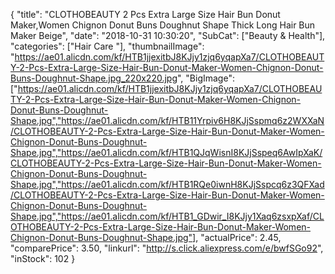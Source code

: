 {
	"title": "CLOTHOBEAUTY 2 Pcs Extra Large Size Hair Bun Donut Maker,Women Chignon Donut Buns Doughnut Shape Thick Long Hair Bun Maker Beige",
	"date": "2018-10-31 10:30:20",
	"SubCat": ["Beauty & Health"],
	"categories": ["Hair Care "],
	"thumbnailImage": "https://ae01.alicdn.com/kf/HTB1jjexitbJ8KJjy1zjq6yqapXa7/CLOTHOBEAUTY-2-Pcs-Extra-Large-Size-Hair-Bun-Donut-Maker-Women-Chignon-Donut-Buns-Doughnut-Shape.jpg_220x220.jpg",
	"BigImage": ["https://ae01.alicdn.com/kf/HTB1jjexitbJ8KJjy1zjq6yqapXa7/CLOTHOBEAUTY-2-Pcs-Extra-Large-Size-Hair-Bun-Donut-Maker-Women-Chignon-Donut-Buns-Doughnut-Shape.jpg","https://ae01.alicdn.com/kf/HTB11Yrpiv6H8KJjSspmq6z2WXXaN/CLOTHOBEAUTY-2-Pcs-Extra-Large-Size-Hair-Bun-Donut-Maker-Women-Chignon-Donut-Buns-Doughnut-Shape.jpg","https://ae01.alicdn.com/kf/HTB1QJqWisnI8KJjSspeq6AwIpXaK/CLOTHOBEAUTY-2-Pcs-Extra-Large-Size-Hair-Bun-Donut-Maker-Women-Chignon-Donut-Buns-Doughnut-Shape.jpg","https://ae01.alicdn.com/kf/HTB1RQe0iwnH8KJjSspcq6z3QFXad/CLOTHOBEAUTY-2-Pcs-Extra-Large-Size-Hair-Bun-Donut-Maker-Women-Chignon-Donut-Buns-Doughnut-Shape.jpg","https://ae01.alicdn.com/kf/HTB1_GDwir_I8KJjy1Xaq6zsxpXaf/CLOTHOBEAUTY-2-Pcs-Extra-Large-Size-Hair-Bun-Donut-Maker-Women-Chignon-Donut-Buns-Doughnut-Shape.jpg"],
	"actualPrice": 2.45,
	"comparePrice": 3.50,
	"linkurl": "http://s.click.aliexpress.com/e/bwfSGo92",
	"inStock": 102
}
